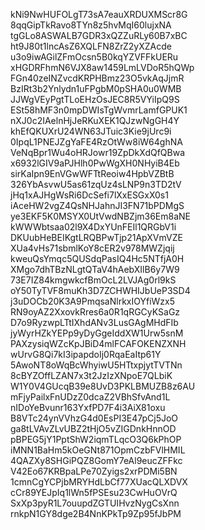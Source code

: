 kNi9NwHUFOLgT73sA7eauXRDUXMScr8G
8qqGipTkRavo8TYn8z5hvMqI60lujxNA
tgGLo8ASWALB7GDR3xQZZuRLy60B7xBC
ht9J80t1lncAsZ6XQLFN8ZrZ2yXZAcde
u3o9iwAGilZFmOcsn5B0kqYZVFFkUERu
xHGDRFhmN6VJX8aw1459LmLVDoR5hQWp
FGn40zeINZvcdKRPHBmz23O5vkAqJjmR
BzIRt3b2Ynlydn1uFPgbM0pSHA0u0WMB
JJWgVEyPgtTLoEHzOsJEC8R5VYiIpQ9S
ESt58hMF3n0mpDWIsTgWvmrLamfGPUK1
nXJ0c2IAelnHjJeRKuXEK1QJzwNgGH4Y
khEfQKUXrU24WN63JTuic3Kie9jUrc9i
0IpqL1PNEJZgYaFE4RzOtWw8iW64ghNA
VeNqBpr1Wu4oHRJowr19ZpDkXdQfQBwa
x6932lGIV9aPJHlh0PwWgXH0NHyiB4Eb
sirKaIpn9EnVGwWFTtReoiw4HpbVZBtB
326YbAsvwU5as61zqUz4sLNP9n3TD2tV
jHq1xAJHgWsRi6DcSefi7lXxESGxX0s1
iAceHW2vgZ4QsNHJahnJI3FN71bPDMgS
ye3EKF5K0MSYX0UtVwdNBZjm36Em8aNE
kWWWbtsaa02l9X4DxYUnFEIl1QRGbV1i
DKUubHeBEIKgtLRQBPwTjp21ApXVmVZE
XUa4vHs71sbmlKoY8cER2v978MWZjqij
kweuQsYmqc5QUSdqPasIQ4Hc5NTfjA0H
XMgo7dhTBzNLgtQTaV4hAebXIlB6y7W9
73E7IZ84kmgwkcfBmOcL2LVJAg0rl9kS
oY50TyTVF8muKh3D7ZCHWHIJbUeP3SD4
j3uDOCb20K3A9PmqsaNlrkxIOYfiWzx5
RN9oyAZ2XxovkRres6a0R1qRGCyKSaGz
D7o9RyzwpLTtIXhdANv3LusGAgMHdFIb
jyWyrHZkYEPp9yDyGgeIddXW1Urw5snM
PAXzysiqWZcKpJBiD4mlFCAFOKENZXNH
wUrvG8Qi7kI3ipapdoIj0RqaEaItp61Y
5AwoNT8oWqBcWhyiwU5HTtxpjytTVTNn
8cBYZOffLZAN7x3t2JzIzXNpoE7QLbiK
W1Y0V4GUcqB39e8UvD3PKLBMUZB8z6AU
mFjyPailxFnUDzZ0dcaZ2VBhSfvAnd1L
nIDoYeBvunr163YxfPD7F4i3AiX81oxu
B8VTc24ynVVhzG4d0EsPI3E47pCj5JoO
ga8tLVAvZLvUBZ2tHjO5vZIGDnkHnnOD
pBPEG5jY1PptShW2iqmTLqcO3Q6kPhOP
iMNN1BaHm5kOeGNt871OpmCzbFVlHMIL
4QAZXy8SHGiPQZ8GomY7eAl9eucZFFkc
V42Eo67KRBpaLPe70Zyigs2xrPDMi5BN
1cmnCgYCPjbMRYHdLbCf77XUacQLXDVX
cCr89YEJpIq1lWn5fPSEsu23CwHuOVrQ
SxXp3pyR1L7ouupdZGTUIHvzNygCsXnn
rnkpN1GY8dge2B4NnKPkTp9Zp95fJbPM
